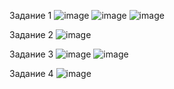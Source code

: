 Задание 1
![image](https://github.com/user-attachments/assets/2b0c1278-aac9-4e22-878a-9fd74bbba341)
![image](https://github.com/user-attachments/assets/cb13be65-85e2-439c-9857-4c64d7fbf49a)
![image](https://github.com/user-attachments/assets/bb033038-25b6-48a7-8c5f-689822de62be)

Задание 2
![image](https://github.com/user-attachments/assets/0f3a26ec-59e2-4144-8b4c-c33a45d42b87)

Задание 3
![image](https://github.com/user-attachments/assets/21e1533c-3e66-4fd1-aed3-b0a907747a96)
![image](https://github.com/user-attachments/assets/c82dc56c-cab1-4a1f-b432-d86053d523d4)

Задание 4
![image](https://github.com/user-attachments/assets/6cc654d8-ef5e-42bf-898f-59766683e160)
